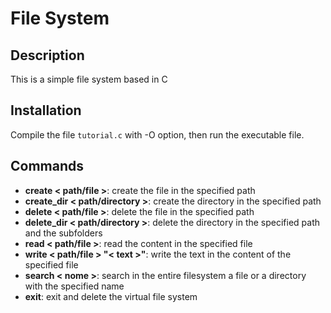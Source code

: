 # File System #
## Description ##
This is a simple file system based in C
## Installation ##
Compile the file `tutorial.c` with -O option, then run the executable file.
## Commands ##  
- **create < path/file >**: create the file in the specified path
- **create_dir < path/directory >**: create the directory in the specified path
- **delete < path/file >**: delete the file in the specified path
- **delete_dir < path/directory >**: delete the directory in the specified path and the subfolders
- **read < path/file >**: read the content in the specified file
- **write < path/file > "< text >"**: write the text in the content of the specified file
- **search < nome >**: search in the entire filesystem a file or a directory with the specified name
- **exit**: exit and delete the virtual file system